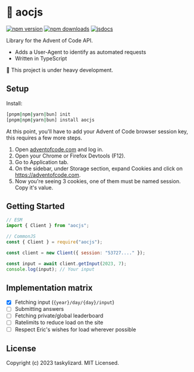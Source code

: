 # 🦌 aocjs

[![npm version][npm-version-src]][npm-version-href]
[![npm downloads][npm-downloads-src]][npm-downloads-href] [![jsdocs][jsdocs-src]][jsdocs-href]

Library for the Advent of Code API.

- Adds a User-Agent to identify as automated requests
- Written in TypeScript

🚧 This project is under heavy development.

## Setup

Install:

```sh
[pnpm|npm|yarn|bun] init
[pnpm|npm|yarn|bun] install aocjs
```

At this point, you'll have to add your Advent of Code browser session key, this requires a few more
steps.

1. Open [adventofcode.com](https://adventofcode.com) and log in.
2. Open your Chrome or Firefox Devtools (F12).
3. Go to Application tab.
4. On the sidebar, under Storage section, expand Cookies and click on https://adventofcode.com.
5. Now you're seeing 3 cookies, one of them must be named session. Copy it's value.

## Getting Started

```js
// ESM
import { Client } from "aocjs";

// CommonJS
const { Client } = require("aocjs");

const client = new Client({ session: "53727...." });

const input = await client.getInput(2023, 7);
console.log(input); // Your input
```

## Implementation matrix

- [x] Fetching input (`{year}/day/{day}/input`)
- [ ] Submitting answers
- [ ] Fetching private/global leaderboard
- [ ] Ratelimits to reduce load on the site
- [ ] Respect Eric's wishes for load wherever possible

## License

Copyright (c) 2023 taskylizard. MIT Licensed.

<!-- Badges -->

[npm-version-src]:
  https://img.shields.io/npm/v/aocjs?style=flat&labelColor=f38ba8&color=585b70&logoColor=white
[npm-version-href]: https://npmjs.com/package/aocjs
[npm-downloads-src]:
  https://img.shields.io/npm/dm/aocjs?style=flat&labelColor=f38ba8&color=585b70&logoColor=white
[npm-downloads-href]: https://npmjs.com/package/aocjs
[jsdocs-src]:
  https://img.shields.io/badge/jsDocs.io-reference-18181B?style=flat&labelColor=f38ba8&color=585b70&logoColor=white
[jsdocs-href]: https://www.jsdocs.io/package/aocjs
